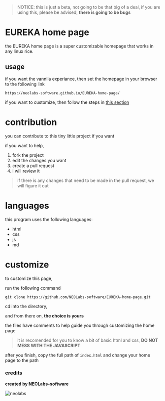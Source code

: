 > NOTICE: this is just a beta, not going to be that big of a deal, if you are using this, please be advised, **there is going to be bugs**

# EUREKA home page

the EUREKA home page is a super customizable homepage that works in any linux rice.

## usage

if you want the vannila experiance, then set the homepage in your browser to the following link 
```
https://neolabs-software.github.io/EUREKA-home-page/
```

if you want to customize, then follow the steps in [this section](#customize) 

# contribution

you can contribute to this tiny little project if you want

if you want to help,
1. fork the project
2. edit the changes you want
3. create a pull request
4. i will review it 
> if there is any changes that need to be made in the pull request, we will figure it out

# languages

this program uses the following languages:

* html
* css
* js
* md 

# customize

to customize this page,

run the following command

```
git clone https://github.com/NEOLabs-software/EUREKA-home-page.git
```

cd into the directory,

and from there on, **the choice is yours**

the files have comments to help guide you through customizing the home page

> it is recomended for you to know a bit of basic html and css, **DO NOT MESS WITH THE JAVASCRIPT**

after you finish, copy the full path of ```index.html``` and change your home page to the path

### credits

**created by NEOLabs-software**

![neolabs](https://github.com/NEOLabs-software/example-form-html/assets/101670923/7acb51d9-c48f-470a-9473-981358fb4865)
